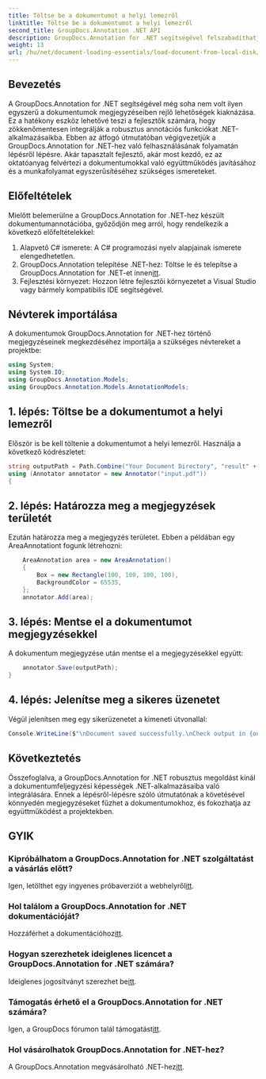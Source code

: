 ```yaml
---
title: Töltse be a dokumentumot a helyi lemezről
linktitle: Töltse be a dokumentumot a helyi lemezről
second_title: GroupDocs.Annotation .NET API
description: GroupDocs.Annotation for .NET segítségével felszabadíthatja a dokumentum-annotáció erejét. Zökkenőmentesen integrálja az annotációs funkciókat .NET-alkalmazásaiba.
weight: 13
url: /hu/net/document-loading-essentials/load-document-from-local-disk/
---
```

## Bevezetés
A GroupDocs.Annotation for .NET segítségével még soha nem volt ilyen egyszerű a dokumentumok megjegyzéseiben rejlő lehetőségek kiaknázása. Ez a hatékony eszköz lehetővé teszi a fejlesztők számára, hogy zökkenőmentesen integrálják a robusztus annotációs funkciókat .NET-alkalmazásaikba. Ebben az átfogó útmutatóban végigvezetjük a GroupDocs.Annotation for .NET-hez való felhasználásának folyamatán lépésről lépésre. Akár tapasztalt fejlesztő, akár most kezdő, ez az oktatóanyag felvértezi a dokumentumokkal való együttműködés javításához és a munkafolyamat egyszerűsítéséhez szükséges ismereteket.
## Előfeltételek
Mielőtt belemerülne a GroupDocs.Annotation for .NET-hez készült dokumentumannotációba, győződjön meg arról, hogy rendelkezik a következő előfeltételekkel:
1. Alapvető C# ismerete: A C# programozási nyelv alapjainak ismerete elengedhetetlen.
2.  GroupDocs.Annotation telepítése .NET-hez: Töltse le és telepítse a GroupDocs.Annotation for .NET-et innen[itt](https://releases.groupdocs.com/annotation/net/).
3. Fejlesztési környezet: Hozzon létre fejlesztői környezetet a Visual Studio vagy bármely kompatibilis IDE segítségével.

## Névterek importálása
A dokumentumok GroupDocs.Annotation for .NET-hez történő megjegyzéseinek megkezdéséhez importálja a szükséges névtereket a projektbe:
```csharp
using System;
using System.IO;
using GroupDocs.Annotation.Models;
using GroupDocs.Annotation.Models.AnnotationModels;
```

## 1. lépés: Töltse be a dokumentumot a helyi lemezről
Először is be kell töltenie a dokumentumot a helyi lemezről. Használja a következő kódrészletet:
```csharp
string outputPath = Path.Combine("Your Document Directory", "result" + Path.GetExtension("input.pdf"));
using (Annotator annotator = new Annotator("input.pdf"))
{
```
## 2. lépés: Határozza meg a megjegyzések területét
Ezután határozza meg a megjegyzés területet. Ebben a példában egy AreaAnnotationt fogunk létrehozni:
```csharp
    AreaAnnotation area = new AreaAnnotation()
    {
        Box = new Rectangle(100, 100, 100, 100),
        BackgroundColor = 65535,
    };
    annotator.Add(area);
```
## 3. lépés: Mentse el a dokumentumot megjegyzésekkel
A dokumentum megjegyzése után mentse el a megjegyzésekkel együtt:
```csharp
    annotator.Save(outputPath);
}
```
## 4. lépés: Jelenítse meg a sikeres üzenetet
Végül jelenítsen meg egy sikerüzenetet a kimeneti útvonallal:
```csharp
Console.WriteLine($"\nDocument saved successfully.\nCheck output in {outputPath}.");
```

## Következtetés
Összefoglalva, a GroupDocs.Annotation for .NET robusztus megoldást kínál a dokumentumfeljegyzési képességek .NET-alkalmazásaiba való integrálására. Ennek a lépésről-lépésre szóló útmutatónak a követésével könnyedén megjegyzéseket fűzhet a dokumentumokhoz, és fokozhatja az együttműködést a projektekben.
## GYIK
### Kipróbálhatom a GroupDocs.Annotation for .NET szolgáltatást a vásárlás előtt?
 Igen, letölthet egy ingyenes próbaverziót a webhelyről[itt](https://releases.groupdocs.com/).
### Hol találom a GroupDocs.Annotation for .NET dokumentációját?
 Hozzáférhet a dokumentációhoz[itt](https://tutorials.groupdocs.com/annotation/net/).
### Hogyan szerezhetek ideiglenes licencet a GroupDocs.Annotation for .NET számára?
 Ideiglenes jogosítványt szerezhet be[itt](https://purchase.groupdocs.com/temporary-license/).
### Támogatás érhető el a GroupDocs.Annotation for .NET számára?
 Igen, a GroupDocs fórumon talál támogatást[itt](https://forum.groupdocs.com/c/annotation/10).
### Hol vásárolhatok GroupDocs.Annotation for .NET-hez?
 A GroupDocs.Annotation megvásárolható .NET-hez[itt](https://purchase.groupdocs.com/buy).